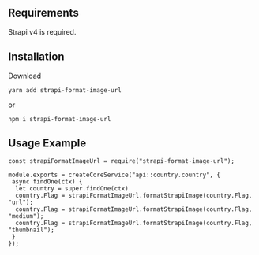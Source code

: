 ## Requirements

Strapi v4 is required.

## Installation

Download

```
yarn add strapi-format-image-url
```

or

```
npm i strapi-format-image-url
```

## Usage Example
```
const strapiFormatImageUrl = require("strapi-format-image-url");

module.exports = createCoreService("api::country.country", {
 async findOne(ctx) {
  let country = super.findOne(ctx)
  country.Flag = strapiFormatImageUrl.formatStrapiImage(country.Flag, "url");
  country.Flag = strapiFormatImageUrl.formatStrapiImage(country.Flag, "medium");
  country.Flag = strapiFormatImageUrl.formatStrapiImage(country.Flag, "thumbnail");
 }
});
```
